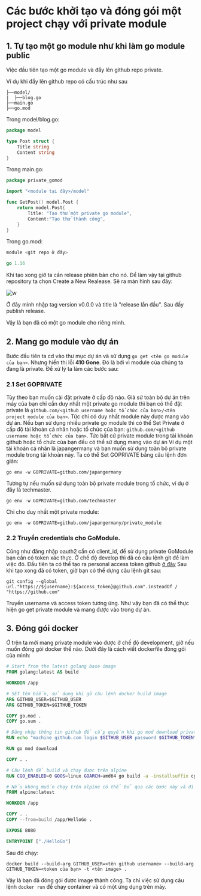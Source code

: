 # Các bước khởi tạo và đóng gói một project chạy với private module  
## 1. Tự tạo một go module như khi làm go module public

Việc đầu tiên tạo một go module và đẩy lên github repo private.

Ví dụ khi đẩy lên github repo có cấu trúc như sau

```
├──model/
|  ├──blog.go
├──main.go
├──go.mod
```

Trong model/blog.go:

```go
package model

type Post struct {
    Title string
    Content string
}
```

Trong main.go:

```go
package private_gomod

import "<module tại đây>/model"

func GetPost() model.Post {
    return model.Post{
        Title: "Tạo thử một private go module",
        Content:"Tạo thử thành công",
    }
}
```

Trong go.mod:

```go
module <git repo ở đây>

go 1.16
```

Khi tạo xong giờ ta cần release phiên bản cho nó. Để làm vậy tại github repository ta chọn Create a New Realease. Sẽ ra màn hình sau đây:

![w](https://techmaster.vn/media/static/bm0tmgk51co4vclgfvu0/c4d386k51co7598b7jfg)

Ở đây mình nhập tag version v0.0.0 và title là "release lần đầu". Sau đấy publish release.

Vậy là bạn đã có một go module cho riêng mình.

## 2. Mang go module vào dự án

Bước đầu tiên ta cd vào thư mục dự án và sử dụng `go get <tên go module của bạn>`. Nhưng hiển thị lỗi **410 Gone**. Đó là bởi vì module của chúng ta đang là private. Để xử lý ta làm các bước sau:
### 2.1 Set GOPRIVATE
Tùy theo bạn muốn cài đặt private ở cấp độ nào. Giả sử toàn bộ dự án trên máy của bạn chỉ cần duy nhất một private go module thì bạn có thể đặt private là `github.com/<github username hoặc tổ chức của bạn>/<tên project module của bạn>`. Tức chỉ có duy nhất module này được mang vào dự án.
Nếu bạn sử dụng nhiều private go module thì có thể Set Private ở cấp độ tài khoản cá nhân hoặc tổ chức của bạn: `github.com/<github username hoặc tổ chức của bạn>`. Tức bất cứ private module trong tài khoản github hoặc tổ chức của bạn đều có thể sử dụng mang vào dự án
Ví dụ một tài khoản cá nhân là japangermany và bạn muốn sử dụng toàn bộ private module trong tài khoản này. Ta có thể Set GOPRIVATE bằng câu lệnh đơn giản:
```
go env -w GOPRIVATE=github.com/japangermany
```
Tương tự nếu muốn sử dụng toàn bộ private module trong tổ chức, ví dụ ở đây là techmaster.
```
go env -w GOPRIVATE=github.com/techmaster
```
Chỉ cho duy nhất một private module:
```
go env -w GOPRIVATE=github.com/japangermany/private_module
```

### 2.2 Truyền credentials cho GoModule.
Cũng như đăng nhập oauth2 cần có client_id, để sử dụng private GoModule bạn cần có token xác thực. Ở chế độ develop thì đã có câu lệnh git để làm việc đó.
Đầu tiên ta có thể tạo ra personal access token github [ở đây](https://github.com/settings/tokens)
Sau khi tạo xong đã có token, giờ bạn có thể dựng câu lệnh git sau:
```
git config --global url."https://${username}:${access_token}@github.com".insteadOf /
"https://github.com"
```
Truyền username và access token tương ứng. Như vậy bạn đã có thể thực hiện go get private module và mang được vào trong dự án.

## 3. Đóng gói docker
Ở trên ta mới mang private module vào được ở chế độ development, giờ nếu muốn đóng gói docker thế nào. Dưới đây là cách viết dockerfile đóng gói của mình:
```dockerfile
# Start from the latest golang base image
FROM golang:latest AS build

WORKDIR /app

# SET tên biến, sử dụng khi gõ câu lệnh docker build image
ARG GITHUB_USER=$GITHUB_USER
ARG GITHUB_TOKEN=$GITHUB_TOKEN

COPY go.mod .
COPY go.sum .

# Đăng nhập thông tin github để cấp quyền khi go mod download private module. Đây là bước quan trọng
RUN echo "machine github.com login $GITHUB_USER password $GITHUB_TOKEN" > ~/.netrc

RUN go mod download

COPY . .

# Câu lệnh để build và chạy được trên alpine
RUN CGO_ENABLED=0 GOOS=linux GOARCH=amd64 go build -a -installsuffix cgo -o HelloGo .

# Nếu không muốn chạy trên alpine có thể bỏ qua các bước này và đi thẳng đến EXPOSE cổng
FROM alpine:latest

WORKDIR /app

COPY . .
COPY --from=build /app/HelloGo . 

EXPOSE 8080

ENTRYPOINT ["./HelloGo"]
```
Sau đó chạy:
```
docker build --build-arg GITHUB_USER=<tên github username> --build-arg GITHUB_TOKEN=<token của bạn> -t <tên image> .
```
Vậy là bạn đã đóng gói được image thành công. Ta chỉ việc sử dụng câu lệnh `docker run` để chạy container và có một ứng dụng trên máy.
